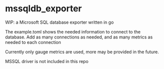# mssqldb_exporter
WIP: a Microsoft SQL database exporter written in go

The example.toml shows the needed information to connect to the database.
Add as many connections as needed, and as many metrics as needed to each connection

Currently only gauge metrics are used, more may be provided in the future.

MSSQL driver is not included in this repo
